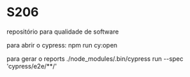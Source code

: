 # S206
repositório para qualidade de software

para abrir o cypress:
npm run cy:open

para gerar o reports
./node_modules/.bin/cypress run --spec 'cypress/e2e/**/'